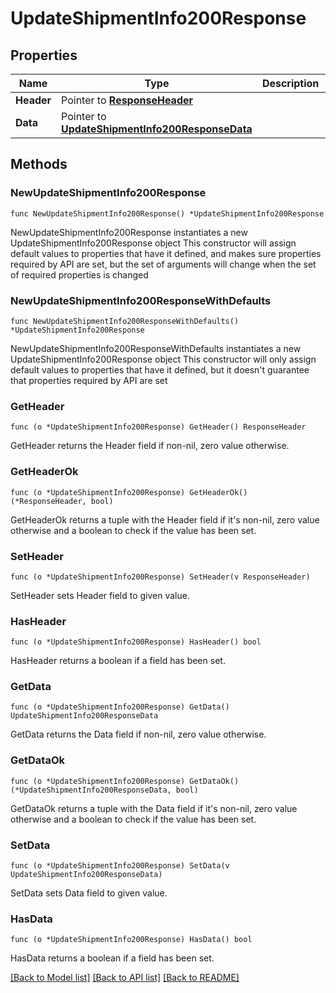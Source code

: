 # UpdateShipmentInfo200Response

## Properties

Name | Type | Description | Notes
------------ | ------------- | ------------- | -------------
**Header** | Pointer to [**ResponseHeader**](ResponseHeader.md) |  | [optional] 
**Data** | Pointer to [**UpdateShipmentInfo200ResponseData**](UpdateShipmentInfo200ResponseData.md) |  | [optional] 

## Methods

### NewUpdateShipmentInfo200Response

`func NewUpdateShipmentInfo200Response() *UpdateShipmentInfo200Response`

NewUpdateShipmentInfo200Response instantiates a new UpdateShipmentInfo200Response object
This constructor will assign default values to properties that have it defined,
and makes sure properties required by API are set, but the set of arguments
will change when the set of required properties is changed

### NewUpdateShipmentInfo200ResponseWithDefaults

`func NewUpdateShipmentInfo200ResponseWithDefaults() *UpdateShipmentInfo200Response`

NewUpdateShipmentInfo200ResponseWithDefaults instantiates a new UpdateShipmentInfo200Response object
This constructor will only assign default values to properties that have it defined,
but it doesn't guarantee that properties required by API are set

### GetHeader

`func (o *UpdateShipmentInfo200Response) GetHeader() ResponseHeader`

GetHeader returns the Header field if non-nil, zero value otherwise.

### GetHeaderOk

`func (o *UpdateShipmentInfo200Response) GetHeaderOk() (*ResponseHeader, bool)`

GetHeaderOk returns a tuple with the Header field if it's non-nil, zero value otherwise
and a boolean to check if the value has been set.

### SetHeader

`func (o *UpdateShipmentInfo200Response) SetHeader(v ResponseHeader)`

SetHeader sets Header field to given value.

### HasHeader

`func (o *UpdateShipmentInfo200Response) HasHeader() bool`

HasHeader returns a boolean if a field has been set.

### GetData

`func (o *UpdateShipmentInfo200Response) GetData() UpdateShipmentInfo200ResponseData`

GetData returns the Data field if non-nil, zero value otherwise.

### GetDataOk

`func (o *UpdateShipmentInfo200Response) GetDataOk() (*UpdateShipmentInfo200ResponseData, bool)`

GetDataOk returns a tuple with the Data field if it's non-nil, zero value otherwise
and a boolean to check if the value has been set.

### SetData

`func (o *UpdateShipmentInfo200Response) SetData(v UpdateShipmentInfo200ResponseData)`

SetData sets Data field to given value.

### HasData

`func (o *UpdateShipmentInfo200Response) HasData() bool`

HasData returns a boolean if a field has been set.


[[Back to Model list]](../README.md#documentation-for-models) [[Back to API list]](../README.md#documentation-for-api-endpoints) [[Back to README]](../README.md)


